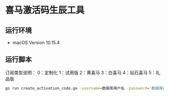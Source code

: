 # 喜马激活码生辰工具

## 运行环境

* macOS Version 10.15.4 

## 运行脚本

订阅类型说明：
0：定制化 1：试用版 2：黄喜马 3：白喜马 4：钻石喜马 5：礼品版

```sh
go run create_activation_code.go -username=数据库用户名 -password='数据库密码' -address=数据库地址 -database=数据库名 -subscription_type=订阅类型 -contract_year=年限 -max_user_limits=人数 -key=密钥 -number=生成数目
```
